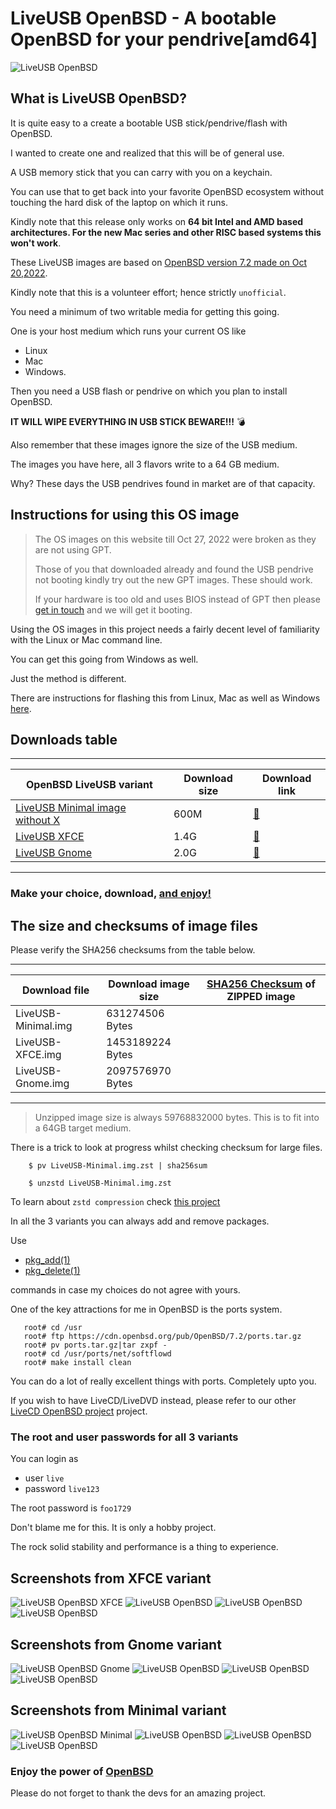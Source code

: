 
# LiveUSB OpenBSD - A bootable OpenBSD for your pendrive[amd64]

![LiveUSB OpenBSD](https://raw.githubusercontent.com/girish1729/LiveUSB-OpenBSD/main/images/puffy72.gif)

## What is LiveUSB OpenBSD?

It is quite easy to a create a bootable USB stick/pendrive/flash with OpenBSD. 

I wanted to create one and realized that this will be of general
use.

A USB memory stick that you can carry with you on a keychain. 

You can use that to get back into your favorite OpenBSD ecosystem
without touching the hard disk of the laptop on which it runs. 

Kindly note that this release only works on __64 bit Intel and AMD based
architectures. For the new Mac series and other RISC based systems this
won't work__.

These LiveUSB images are based on 
[OpenBSD version 7.2 made on Oct 20,2022](https://www.openbsd.org/72.html).

Kindly note that this is a volunteer effort; hence strictly `unofficial`.

You need a minimum of two writable media for getting this going. 

One is your host medium which runs your current OS like 

- Linux 
- Mac 
- Windows. 

Then you need a USB flash or pendrive on which you plan to install OpenBSD.

**IT WILL WIPE EVERYTHING IN USB STICK BEWARE!!!** :bomb:

Also remember that these images ignore the size of the USB medium. 

The images you have here, all 3 flavors write to a 64 GB medium.

Why? These days the USB pendrives found in market are of that capacity.

## Instructions for using this OS image


> The OS images on this website till Oct 27, 2022 were broken as they are
> not using GPT.
> 
> Those of you that downloaded already and found the USB pendrive not
> booting kindly try out the new GPT images. These should work.
> 
> If your hardware is too old and uses BIOS instead of GPT then please
> [get in touch](mailto:girish@spamcheetah.com) and we will get it
> booting.


Using the OS images in this project needs a fairly decent level of
familiarity with the Linux or Mac command line. 

You can get this going from Windows as well. 

Just the method is different.

There are instructions for flashing this from Linux, Mac as well as
Windows [here](https://liveusb-openbsd.sourceforge.io/docs/installation-instructions).

## Downloads table

---


|OpenBSD LiveUSB variant | Download size | Download link|
| ------------ | ---------- | --------- |
|[LiveUSB Minimal image without X](/liveusb-minimal) | 600M|[:link:](https://sf.net/projects/liveusb-openbsd/files/LiveUSB-Minimal.img.zst/download)
|[LiveUSB XFCE](/liveusb-xfce)| 1.4G| [:link:](https://sf.net/projects/liveusb-openbsd/files/LiveUSB-XFCE.img.zst/download)
|[LiveUSB Gnome](/liveusb-gnome)| 2.0G|[:link:](https://sf.net/projects/liveusb-openbsd/files/LiveUSB-Gnome.img.zst/download)

---

### Make your choice, download, [and enjoy!](https://liveusb-openbsd.sourceforge.io/docs/installation-instructins)


## The size and checksums of image files

Please verify the SHA256 checksums from the table below.


---



| Download file | Download image size |  [SHA256 Checksum](https://en.wikipedia.org/wiki/SHA_hash_functions) of ZIPPED image
| ------------ | ---------- | -------- |
|LiveUSB-Minimal.img |631274506 Bytes||
|LiveUSB-XFCE.img | 1453189224 Bytes ||
|LiveUSB-Gnome.img |2097576970 Bytes ||

---

> Unzipped image size is always 59768832000 bytes. 
> This is to fit into a 64GB target medium.

There is a trick to look at progress whilst checking checksum for
large files.


```shell
    $ pv LiveUSB-Minimal.img.zst | sha256sum
```


```shell
    $ unzstd LiveUSB-Minimal.img.zst
```

To learn about `zstd compression` check 
[this project](https://www.github.com/facebook/zstd)

In all the 3 variants you can always add and remove packages.

Use 

- [pkg\_add(1)](https://man.openbsd.org/pkg_add)
- [pkg\_delete(1)](https://man.openbsd.org/pkg_delete)

commands in case my choices do not agree with yours.

One of the key attractions for me in OpenBSD is the ports system.

```shell
   root# cd /usr
   root# ftp https://cdn.openbsd.org/pub/OpenBSD/7.2/ports.tar.gz
   root# pv ports.tar.gz|tar zxpf - 
   root# cd /usr/ports/net/softflowd
   root# make install clean
```

You can do a lot of really excellent things with ports.
Completely upto you.

If you wish to have LiveCD/LiveDVD instead, please refer to our other
[LiveCD OpenBSD project](http://livecd-openbsd.sf.net) project.

### The root and user passwords for all 3 variants

You can login as 
   - user `live` 
   - password `live123`

The root password is `foo1729`

Don't blame me for this. It is only a hobby project.

The rock solid stability and performance is a thing to experience.

## Screenshots from XFCE variant

![LiveUSB OpenBSD XFCE](https://raw.githubusercontent.com/girish1729/LiveUSB-OpenBSD/main/images/xfce/xfce.webp)
![LiveUSB OpenBSD](https://raw.githubusercontent.com/girish1729/LiveUSB-OpenBSD/main/images/xfce/xfce2.webp)
![LiveUSB OpenBSD](https://raw.githubusercontent.com/girish1729/LiveUSB-OpenBSD/main/images/xfce/xfce3.webp)
![LiveUSB OpenBSD](https://raw.githubusercontent.com/girish1729/LiveUSB-OpenBSD/main/images/xfce/xfce4.webp)

## Screenshots from Gnome variant

![LiveUSB OpenBSD Gnome](https://raw.githubusercontent.com/girish1729/LiveUSB-OpenBSD/main/images/gnome/gnome1.webp)
![LiveUSB OpenBSD](https://raw.githubusercontent.com/girish1729/LiveUSB-OpenBSD/main/images/gnome/gdm.webp)
![LiveUSB OpenBSD](https://raw.githubusercontent.com/girish1729/LiveUSB-OpenBSD/main/images/gnome/gnome2.webp)
![LiveUSB OpenBSD](https://raw.githubusercontent.com/girish1729/LiveUSB-OpenBSD/main/images/gnome/gnome3.webp)

## Screenshots from Minimal variant

![LiveUSB OpenBSD Minimal](https://raw.githubusercontent.com/girish1729/LiveUSB-OpenBSD/main/images/minimal/min-shot1.webp)
![LiveUSB OpenBSD](https://raw.githubusercontent.com/girish1729/LiveUSB-OpenBSD/main/images/minimal/min-shot2.webp)
![LiveUSB OpenBSD](https://raw.githubusercontent.com/girish1729/LiveUSB-OpenBSD/main/images/minimal/min-shot3.webp)
![LiveUSB OpenBSD](https://raw.githubusercontent.com/girish1729/LiveUSB-OpenBSD/main/images/minimal/min-shot4.webp)



### Enjoy the power of [OpenBSD](https://www.openbsd.org)

Please do not forget to thank the devs for an amazing project.

